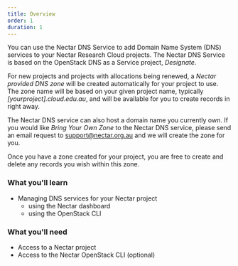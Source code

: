 ```yaml
---
title: Overview
order: 1
duration: 1
---
```


You can use the Nectar DNS Service to add Domain Name System (DNS) services to
your Nectar Research Cloud projects. The Nectar DNS Service is based on the
OpenStack DNS as a Service project, *Designate*.

For new projects and projects with allocations being renewed, a *Nectar provided*
*DNS zone* will be created automatically for your project to use. The zone name
will be based on your given project name, typically *[yourproject].cloud.edu.au*, and 
will be available for you to create records in right away.

The Nectar DNS service can also host a domain name you currently own. If you
would like *Bring Your Own Zone* to the Nectar DNS service, please send an email
request to [support@nectar.org.au](mailto:support@nectar.org.au) and we will create the zone for you.

Once you have a zone created for your project, you are free to create and
delete any records you wish within this zone.

### What you'll learn

- Managing DNS services for your Nectar project
  - using the Nectar dashboard
  - using the OpenStack CLI

### What you'll need

- Access to a Nectar project
- Access to the Nectar OpenStack CLI (optional)

